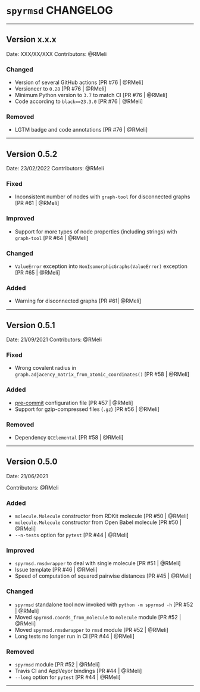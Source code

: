 
# `spyrmsd` CHANGELOG

------------------------------------------------------------------------------

## Version x.x.x

Date:            XXX/XX/XXX
Contributors:    @RMeli

### Changed

* Version of several GitHub actions [PR #76 | @RMeli]
* Versioneer to `0.28` [PR #76 | @RMeli]
* Minimum Python version to `3.7` to match CI [PR #76 | @RMeli]
* Code according to `black==23.3.0` [PR #76 | @RMeli]

### Removed

* LGTM badge and code annotations [PR #76 | @RMeli]

------------------------------------------------------------------------------

## Version 0.5.2

Date:            23/02/2022
Contributors:    @RMeli

### Fixed

* Inconsistent number of nodes with `graph-tool` for disconnected graphs [PR #61 | @RMeli]

### Improved

* Support for more types of node properties (including strings) with `graph-tool` [PR #64 | @RMeli]

### Changed

* `ValueError` exception into `NonIsomorphicGraphs(ValueError)` exception [PR #65 | @RMeli]

### Added

* Warning for disconnected graphs [PR #61| @RMeli]

------------------------------------------------------------------------------

## Version 0.5.1

Date:            21/09/2021
Contributors:    @RMeli

### Fixed

* Wrong covalent radius in `graph.adjacency_matrix_from_atomic_coordinates()` [PR #58 | @RMeli]

### Added

* [pre-commit](https://pre-commit.com/) configuration file [PR #57 | @RMeli]
* Support for gzip-compressed files (`.gz`) [PR #56 | @RMeli]

### Removed

* Dependency `QCElemental` [PR #58 | @RMeli]

------------------------------------------------------------------------------

## Version 0.5.0

Date:            21/06/2021

Contributors:    @RMeli

### Added

* `molecule.Molecule` constructor from RDKit molecule [PR #50 | @RMeli]
* `molecule.Molecule` constructor from Open Babel molecule [PR #50 | @RMeli]
* `--n-tests` option for `pytest` [PR #44 | @RMeli]

### Improved

* `spyrmsd.rmsdwrapper` to deal with single molecule [PR #51 | @RMeli]
* Issue template [PR #46 | @RMeli]
* Speed of computation of squared pairwise distances [PR #45 | @RMeli]

### Changed

* `spyrmsd` standalone tool now invoked with `python -m spyrmsd -h` [PR #52 | @RMeli]
* Moved `spyrmsd.coords_from_molecule` to `molecule` module [PR #52 | @RMeli]
* Moved `spyrmsd.rmsdwrapper` to `rmsd` module [PR #52 | @RMeli]
* Long tests no longer run in CI [PR #44 | @RMeli]

### Removed

* `spyrmsd` module [PR #52 | @RMeli]
* Travis CI and AppVeyor bindings [PR #44 | @RMeli]
* `--long` option for `pytest` [PR #44 | @RMeli]

------------------------------------------------------------------------------
